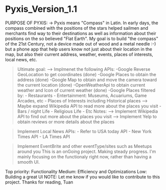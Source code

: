# Pyxis_Version_1.1

PURPOSE OF PYXIS: -> Pyxis means "Compass" in Latin. In early days, the compass combined with the positions of the stars helped sailmen 
and merchants find way to their destinations as well as information about their positions on the so believed "Flat Earth". My goal is 
to build "the compass" of the 21st Century, not a device made out of wood and a metal needle :-) but a phone app that help users know
not just about their location in the map, but also their current address, weather, events, places of interests, local news, etc.

>Ultimate goal: --> Implmenet the following APIs:
        -Google Reverse GeoLocation to get coordinates (done)
        -Google Places to obtain the address (done)
        -Google Map to obtain and move the camera toward the current location (done)
        -OpenWeatherApi to obtain current weather and Icon of current weather (done)
        -Google Places filtered by: 
                - Restaurants
                - Entertainment: Museums, Acuariums, Game Arcades, etc 
                - Places of Interests including Historical places --> Maybe expand Wikipedia API to read more about the places you visit
                - Bars / night Life - Religious Life - Etc Notes: --> Implement Wikipedia API to find out more about the places you visit --> Implement Yelp to obtain reviews or more details about the places

>Implement Local News APIs: 
       - Refer to USA today API 
       - New York Times API 
       - LA Times API

>Implement EventBrite and other eventType/sites such as Meetups around you
This is an onGoing project. Making steady progress. I'm mainly focusing on the functionaly right now, rather than having a smooth UI.

Top priority: Functionality
      Medium: Efficiency and Optimizations
         Low: Building a great UI
NOTE: Let me know if you would like to contribute to this project. Thanks for reading, Tuan
